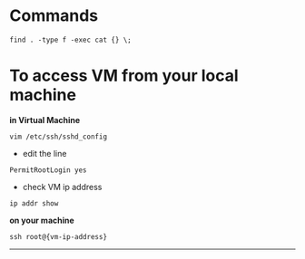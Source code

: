 # Commands
```shell
find . -type f -exec cat {} \;
```
# To access VM from your local machine
**in Virtual Machine**
```shell
vim /etc/ssh/sshd_config
```
- edit the line
```shell
PermitRootLogin yes
```
- check VM ip address

```shell
ip addr show
```
**on your machine**

```shell
ssh root@{vm-ip-address}
```
---
